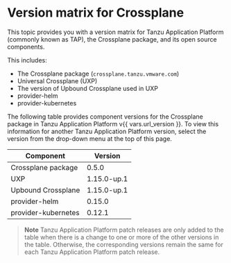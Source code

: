 # Version matrix for Crossplane

This topic provides you with a version matrix for Tanzu Application Platform (commonly known as TAP),
the Crossplane package, and its open source components.

This includes:

- The Crossplane package (`crossplane.tanzu.vmware.com`)
- Universal Crossplane (UXP)
- The version of Upbound Crossplane used in UXP
- provider-helm
- provider-kubernetes

The following table provides component versions for the Crossplane package in Tanzu Application Platform
v{{ vars.url_version }}.
To view this information for another Tanzu Application Platform version, select the version from the drop-down menu at
the top of this page.

<!-- add patch updates in a new column -->

<table>
  <thead>
    <tr>
      <th>Component</th>
      <th>Version</th>
    </tr>
  </thead>
  <tbody>
    <tr>
      <td>Crossplane package</td>
      <td>0.5.0</td>
    </tr>
    <tr>
      <td>UXP</td>
      <td>1.15.0-up.1</td>
    </tr>
    <tr>
      <td>Upbound Crossplane</td>
      <td>1.15.0-up.1</td>
    </tr>
    <tr>
      <td>provider-helm</td>
      <td>0.15.0</td>
    </tr>
    <tr>
      <td>provider-kubernetes</td>
      <td>0.12.1</td>
    </tr>
  </tbody>
</table>

> **Note** Tanzu Application Platform patch releases are only added to the table when there
> is a change to one or more of the other versions in the table. Otherwise, the corresponding
> versions remain the same for each Tanzu Application Platform patch release.
